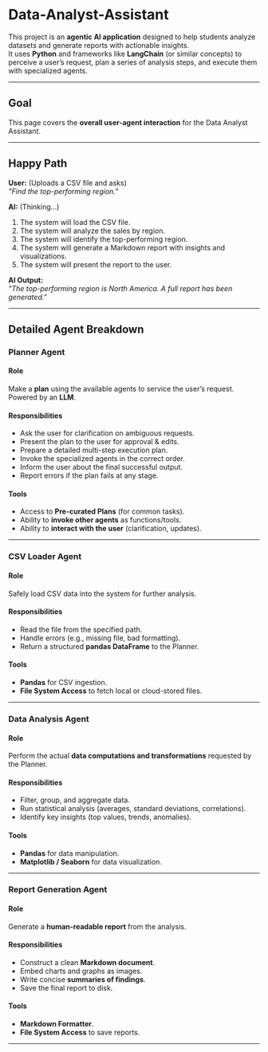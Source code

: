 # Data-Analyst-Assistant

This project is an **agentic AI application** designed to help students analyze datasets and generate reports with actionable insights.  
It uses **Python** and frameworks like **LangChain** (or similar concepts) to perceive a user’s request, plan a series of analysis steps, and execute them with specialized agents.

---

## Goal

This page covers the **overall user-agent interaction** for the Data Analyst Assistant.

---

## Happy Path

**User:** (Uploads a CSV file and asks)  
*"Find the top-performing region."*

**AI:** (Thinking...)  
1. The system will load the CSV file.  
2. The system will analyze the sales by region.  
3. The system will identify the top-performing region.  
4. The system will generate a Markdown report with insights and visualizations.  
5. The system will present the report to the user.  

**AI Output:**  
*"The top-performing region is North America. A full report has been generated."*

---

## Detailed Agent Breakdown

### Planner Agent

#### Role  
Make a **plan** using the available agents to service the user’s request. Powered by an **LLM**.

#### Responsibilities  
- Ask the user for clarification on ambiguous requests.  
- Present the plan to the user for approval & edits.  
- Prepare a detailed multi-step execution plan.  
- Invoke the specialized agents in the correct order.  
- Inform the user about the final successful output.  
- Report errors if the plan fails at any stage.  

#### Tools  
- Access to **Pre-curated Plans** (for common tasks).  
- Ability to **invoke other agents** as functions/tools.  
- Ability to **interact with the user** (clarification, updates).  

---

### CSV Loader Agent

#### Role  
Safely load CSV data into the system for further analysis.  

#### Responsibilities  
- Read the file from the specified path.  
- Handle errors (e.g., missing file, bad formatting).  
- Return a structured **pandas DataFrame** to the Planner.  

#### Tools  
- **Pandas** for CSV ingestion.  
- **File System Access** to fetch local or cloud-stored files.  

---

### Data Analysis Agent

#### Role  
Perform the actual **data computations and transformations** requested by the Planner.  

#### Responsibilities  
- Filter, group, and aggregate data.  
- Run statistical analysis (averages, standard deviations, correlations).  
- Identify key insights (top values, trends, anomalies).  

#### Tools  
- **Pandas** for data manipulation.  
- **Matplotlib / Seaborn** for data visualization.  

---

### Report Generation Agent

#### Role  
Generate a **human-readable report** from the analysis.  

#### Responsibilities  
- Construct a clean **Markdown document**.  
- Embed charts and graphs as images.  
- Write concise **summaries of findings**.  
- Save the final report to disk.  

#### Tools  
- **Markdown Formatter**.  
- **File System Access** to save reports.  

---

